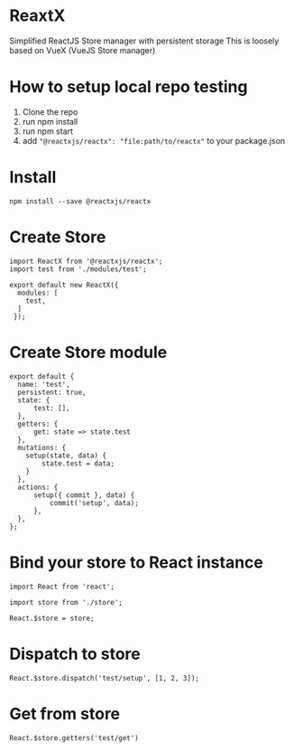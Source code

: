 # ReaxtX
Simplified ReactJS Store manager with persistent storage
This is loosely based on VueX (VueJS Store manager)

# How to setup local repo testing
1. Clone the repo
2. run npm install
3. run npm start
4. add ```"@reactxjs/reactx": "file:path/to/reactx"``` to your package.json

# Install
```npm install --save @reactxjs/reactx```

# Create Store
```
import ReactX from '@reactxjs/reactx';
import test from './modules/test';

export default new ReactX({ 
  modules: [
    test,
  ]
 });
``` 
# Create Store module
```
export default {
  name: 'test',
  persistent: true,
  state: {
      test: [],
  },
  getters: {
      get: state => state.test
  },
  mutations: {
    setup(state, data) {
        state.test = data;
    }
  },
  actions: {
      setup({ commit }, data) {
          commit('setup', data);
      },
  },
};
```
# Bind your store to React instance
```
import React from 'react';

import store from './store';

React.$store = store;
```

# Dispatch to store
```
React.$store.dispatch('test/setup', [1, 2, 3]);
```

# Get from store
```
React.$store.getters('test/get')
```
